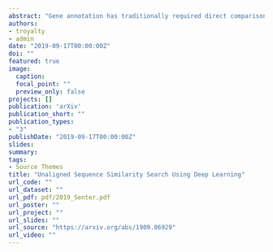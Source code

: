 ```yaml
---
abstract: "Gene annotation has traditionally required direct comparison of DNA sequences between an unknown gene and a database of known ones using string comparison methods. However, these methods do not provide useful information when a gene does not have a close match in the database. In addition, each comparison can be costly when the database is large since it requires alignments and a series of string comparisons. In this work we propose a novel approach: using recurrent neural networks to embed DNA or amino-acid sequences in a low-dimensional space in which distances correlate with functional similarity. This embedding space overcomes both shortcomings of the method of aligning sequences and comparing homology. First, it allows us to obtain information about genes which do not have exact matches by measuring their similarity to other ones in the database. If our database is labeled this can provide labels for a query gene as is done in traditional methods. However, even if the database is unlabeled it allows us to find clusters and infer some characteristics of the gene population. In addition, each comparison is much faster than traditional methods since the distance metric is reduced to the Euclidean distance, and thus efficient approximate nearest neighbor algorithms can be used to find the best match. We present results showing the advantage of our algorithm. More specifically we show how our embedding can be useful for both classification tasks when our labels are known, and clustering tasks where our sequences belong to classes which have not been seen before."
authors:
- troyalty
- admin
date: "2019-09-17T00:00:00Z"
doi: ""
featured: true
image:
  caption: 
  focal_point: ""
  preview_only: false
projects: []
publication: 'arXiv'
publication_short: ""
publication_types:
- "3" 
publishDate: "2019-09-17T00:00:00Z"
slides: 
summary: 
tags:
- Source Themes
title: "Unaligned Sequence Similarity Search Using Deep Learning"
url_code: ""
url_dataset: ""
url_pdf: pdf/2019_Senter.pdf
url_poster: ""
url_project: ""
url_slides: ""
url_source: "https://arxiv.org/abs/1909.06929"
url_video: ""
---
```


